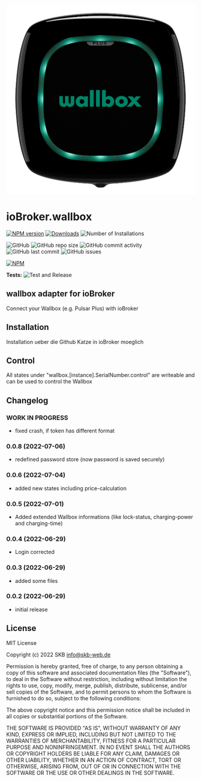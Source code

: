 ![Logo](admin/wallbox.png)

# ioBroker.wallbox


[![NPM version](https://img.shields.io/npm/v/iobroker.wallbox?style=flat-square)](https://www.npmjs.com/package/iobroker.wallbox)
[![Downloads](https://img.shields.io/npm/dm/iobroker.wallbox.svg)](https://www.npmjs.com/package/iobroker.wallbox)
![Number of Installations](https://iobroker.live/badges/wallbox-installed.svg)

![GitHub](https://img.shields.io/github/license/SKB-CGN/iobroker.wallbox?style=flat-square)
![GitHub repo size](https://img.shields.io/github/repo-size/SKB-CGN/iobroker.wallbox?logo=github&style=flat-square)
![GitHub commit activity](https://img.shields.io/github/commit-activity/m/SKB-CGN/iobroker.wallbox?logo=github&style=flat-square)
![GitHub last commit](https://img.shields.io/github/last-commit/SKB-CGN/iobroker.wallbox?logo=github&style=flat-square)
![GitHub issues](https://img.shields.io/github/issues/SKB-CGN/iobroker.wallbox?logo=github&style=flat-square)

[![NPM](https://nodei.co/npm/iobroker.wallbox.png?downloads=true)](https://nodei.co/npm/iobroker.wallbox/)

**Tests:** ![Test and Release](https://github.com/SKB-CGN/ioBroker.wallbox/workflows/Test%20and%20Release/badge.svg)

## wallbox adapter for ioBroker

Connect your Wallbox (e.g. Pulsar Plus) with ioBroker

## Installation
Installation ueber die Github Katze in ioBroker moeglich
## Control
All states under "wallbox.[instance].SerialNumber.control" are writeable and can be used to control the Wallbox
## Changelog
<!--
	Placeholder for the next version (at the beginning of the line):
	### **WORK IN PROGRESS**
-->
### **WORK IN PROGRESS**
- fixed crash, if token has different format
### 0.0.8 (2022-07-06)
- redefined password store (now password is saved securely)

### 0.0.6 (2022-07-04)
- added new states including price-calculation

### 0.0.5 (2022-07-01)
- Added extended Wallbox informations (like lock-status, charging-power and charging-time)

### 0.0.4 (2022-06-29)
- Login corrected

### 0.0.3 (2022-06-29)
- added some files

### 0.0.2 (2022-06-29)
* initial release

## License
MIT License

Copyright (c) 2022 SKB <info@skb-web.de>

Permission is hereby granted, free of charge, to any person obtaining a copy
of this software and associated documentation files (the "Software"), to deal
in the Software without restriction, including without limitation the rights
to use, copy, modify, merge, publish, distribute, sublicense, and/or sell
copies of the Software, and to permit persons to whom the Software is
furnished to do so, subject to the following conditions:

The above copyright notice and this permission notice shall be included in all
copies or substantial portions of the Software.

THE SOFTWARE IS PROVIDED "AS IS", WITHOUT WARRANTY OF ANY KIND, EXPRESS OR
IMPLIED, INCLUDING BUT NOT LIMITED TO THE WARRANTIES OF MERCHANTABILITY,
FITNESS FOR A PARTICULAR PURPOSE AND NONINFRINGEMENT. IN NO EVENT SHALL THE
AUTHORS OR COPYRIGHT HOLDERS BE LIABLE FOR ANY CLAIM, DAMAGES OR OTHER
LIABILITY, WHETHER IN AN ACTION OF CONTRACT, TORT OR OTHERWISE, ARISING FROM,
OUT OF OR IN CONNECTION WITH THE SOFTWARE OR THE USE OR OTHER DEALINGS IN THE
SOFTWARE.

